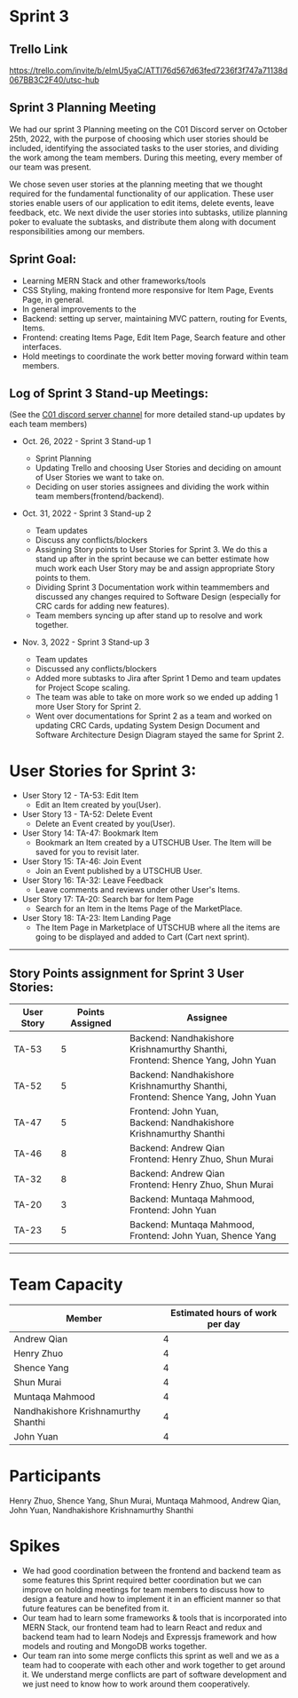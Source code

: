 # Sprint 3

## Trello Link
https://trello.com/invite/b/eImU5yaC/ATTI76d567d63fed7236f3f747a71138d067BB3C2F40/utsc-hub

## Sprint 3 Planning Meeting
We had our sprint 3 Planning meeting on the C01 Discord server on October 25th, 2022, with the purpose of choosing which user stories should be included, identifying the associated tasks to the user stories, and dividing the work among the team members. During this meeting, every member of our team was present.

We chose seven user stories at the planning meeting that we thought required for the fundamental functionality of our application. These user stories enable users of our application to edit items, delete events, leave feedback, etc. We next divide the user stories into subtasks, utilize planning poker to evaluate the subtasks, and distribute them along with document responsibilities among our members.

## Sprint Goal:
- Learning MERN Stack and other frameworks/tools
- CSS Styling, making frontend more responsive for Item Page, Events Page, in general.
- In general improvements to the 
- Backend: setting up server, maintaining MVC pattern, routing for Events, Items.
- Frontend: creating Items Page, Edit Item Page, Search feature and other interfaces.
- Hold meetings to coordinate the work better moving forward within team members.

## Log of Sprint 3 Stand-up Meetings:
(See the [C01 discord server channel](https://discord.com/channels/1016379148660392018/1030132029418897549/1034911798949842995) for more detailed stand-up updates by each team members)
- Oct. 26, 2022 - Sprint 3 Stand-up 1
    - Sprint Planning
    - Updating Trello and choosing User Stories and deciding on amount of User Stories we want to take on.
    - Deciding on user stories assignees and dividing the work within team members(frontend/backend).

- Oct. 31, 2022 - Sprint 3 Stand-up 2
    - Team updates
    - Discuss any conflicts/blockers
    - Assigning Story points to User Stories for Sprint 3. We do this a stand up after in the sprint because we can better estimate how much work each User Story may be and assign appropriate Story points to them.
    - Dividing Sprint 3 Documentation work within teammembers and discussed any changes required to Software Design (especially for CRC cards for adding new features).
    - Team members syncing up after stand up to resolve and work together. 

- Nov. 3, 2022 - Sprint 3 Stand-up 3
    - Team updates
    - Discussed any conflicts/blockers
    - Added more subtasks to Jira after Sprint 1 Demo and team updates for Project Scope scaling.
    - The team was able to take on more work so we ended up adding 1 more User Story for Sprint 2.
    - Went over documentations for Sprint 2 as a team and worked on updating CRC Cards, updating System Design Document and Software Architecture Design Diagram stayed the same for Sprint 2.

# User Stories for Sprint 3:
- User Story 12 - TA-53: Edit Item
    - Edit an Item created by you(User).
- User Story 13 - TA-52: Delete Event
    - Delete an Event created by you(User).
- User Story 14: TA-47: Bookmark Item
    - Bookmark an Item created by a UTSCHUB User. The Item will be saved for you to revisit later. 
- User Story 15: TA-46: Join Event
    - Join an Event published by a UTSCHUB User.
- User Story 16: TA-32: Leave Feedback
    - Leave comments and reviews under other User's Items.
- User Story 17: TA-20: Search bar for Item Page
    - Search for an Item in the Items Page of the MarketPlace.
- User Story 18: TA-23: Item Landing Page
    - The Item Page in Marketplace of UTSCHUB where all the items are going to be displayed and added to Cart (Cart next sprint).
___
## Story Points assignment for Sprint 3 User Stories: 

| User Story | Points Assigned | Assignee |
|---|---|---|
| TA-53 | 5 | Backend: Nandhakishore Krishnamurthy Shanthi, <br> Frontend: Shence Yang, John Yuan |
| TA-52 | 5 | Backend: Nandhakishore Krishnamurthy Shanthi, <br> Frontend: Shence Yang, John Yuan |
| TA-47 | 5 | Frontend: John Yuan, <br> Backend: Nandhakishore Krishnamurthy Shanthi |
| TA-46 | 8 | Backend: Andrew Qian <br> Frontend: Henry Zhuo, Shun Murai |
| TA-32 | 8 |  Backend: Andrew Qian <br> Frontend: Henry Zhuo, Shun Murai |
| TA-20 | 3 | Backend: Muntaqa Mahmood, <br> Frontend: John Yuan |
| TA-23 | 5 | Backend: Muntaqa Mahmood, <br> Frontend: John Yuan, Shence Yang |
___


# Team Capacity
| Member | Estimated hours of work per day |
|---|---|
| Andrew Qian | 4 |
| Henry Zhuo | 4 |
| Shence Yang | 4 |
| Shun Murai | 4 |
| Muntaqa Mahmood | 4 |
| Nandhakishore Krishnamurthy Shanthi | 4 |
| John Yuan | 4 |

# Participants
Henry Zhuo, Shence Yang, Shun Murai, Muntaqa Mahmood, Andrew Qian, John Yuan, Nandhakishore Krishnamurthy Shanthi

# Spikes

- We had good coordination between the frontend and backend team as some features this Sprint required better coordination but we can improve on holding meetings for team members to discuss how to design a feature and how to implement it in an efficient manner so that future features can be benefited from it. 
- Our team had to learn some frameworks & tools that is incorporated into MERN Stack, our frontend team had to learn React and redux and backend team had to learn Nodejs and Expressjs framework and how models and routing and MongoDB works together.
- Our team ran into some merge conflicts this sprint as well and we as a team had to cooperate with each other and work together to get around it. We understand merge conflicts are part of software development and we just need to know how to work around them cooperatively.
